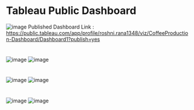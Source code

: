 # Tableau Public Dashboard

![image](https://github.com/RoshniRanaDS/Tableau-Dashboard-/assets/161755928/3c0222ff-f801-4d5d-be99-9239c740e05a)
Published Dashboard Link : https://public.tableau.com/app/profile/roshni.rana1348/viz/CoffeeProduction-Dashboard/Dashboard1?publish=yes
#
![image](https://github.com/RoshniRanaDS/Tableau-Dashboard-/assets/161755928/9b0beea6-06e0-4a1a-9233-9c130a652143) ![image](https://github.com/RoshniRanaDS/Tableau-Dashboard-/assets/161755928/070631be-953e-4cc5-8d92-e0f0c248ccbd) 

#
![image](https://github.com/RoshniRanaDS/Tableau-Dashboard-/assets/161755928/c40e129c-0597-4be4-ae52-b006cb4c217a) ![image](https://github.com/RoshniRanaDS/Tableau-Dashboard-/assets/161755928/b7e329aa-4906-4aae-adc3-270609df6879)

#
![image](https://github.com/RoshniRanaDS/Tableau-Dashboard-/assets/161755928/4c6ed450-a132-4368-830f-a4fd91df0d8a) ![image](https://github.com/RoshniRanaDS/Tableau-Dashboard-/assets/161755928/061afccd-e6b9-4c89-9f9f-f58f3f41dd3d)

